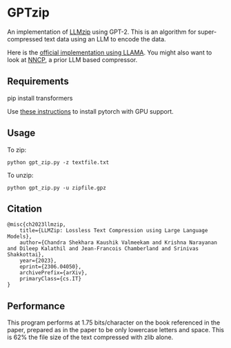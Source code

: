 # GPTzip

An implementation of [LLMzip](https://arxiv.org/abs/2306.04050) using GPT-2. This is an algorithm for super-compressed text data using an LLM to encode the data. 

Here is the [official implementation using LLAMA](https://github.com/vcskaushik/LLMzip). You might also want to look at [NNCP](https://bellard.org/nncp/), a prior LLM based compressor.

## Requirements

pip install transformers

Use [these instructions](https://pytorch.org/get-started/locally/) to install pytorch with GPU support.

## Usage

To zip:

`python gpt_zip.py -z textfile.txt`

To unzip:

`python gpt_zip.py -u zipfile.gpz`

## Citation 
```
@misc{ch2023llmzip,
    title={LLMZip: Lossless Text Compression using Large Language Models},
    author={Chandra Shekhara Kaushik Valmeekam and Krishna Narayanan and Dileep Kalathil and Jean-Francois Chamberland and Srinivas Shakkottai},
    year={2023},
    eprint={2306.04050},
    archivePrefix={arXiv},
    primaryClass={cs.IT}
}
```

## Performance

This program performs at 1.75 bits/character on the book referenced in the paper, prepared as in the paper to be only lowercase letters and space. This is 62% the file size of the text compressed with zlib alone. 
